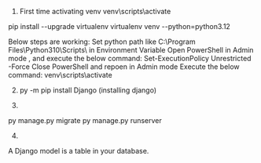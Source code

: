 1. First time activating venv
venv\scripts\activate

pip install --upgrade virtualenv
virtualenv venv --python=python3.12

Below steps are working:
Set python path like C:\Program Files\Python310\Scripts\ in Environment Variable
Open PowerShell in Admin mode , and execute the below command:
Set-ExecutionPolicy Unrestricted -Force
Close PowerShell and repoen in Admin mode
Execute the below command:
venv\scripts\activate

2. py -m pip install Django (installing django)

3. 
py manage.py migrate
py manage.py runserver

4. 
A Django model is a table in your database.





